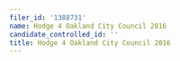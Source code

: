 ```yaml
---
filer_id: '1388731'
name: Hodge 4 Oakland City Council 2016
candidate_controlled_id: ''
title: Hodge 4 Oakland City Council 2016
---
```

